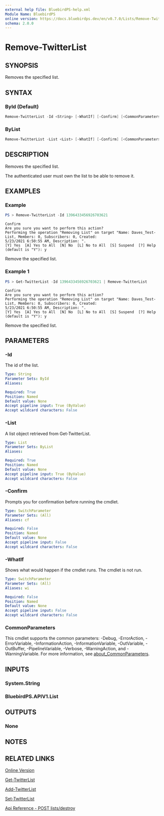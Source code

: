 ```yaml
---
external help file: BluebirdPS-help.xml
Module Name: BluebirdPS
online version: https://docs.bluebirdps.dev/en/v0.7.0/Lists/Remove-TwitterList
schema: 2.0.0
---
```


# Remove-TwitterList

## SYNOPSIS

Removes the specified list.

## SYNTAX

### ById (Default)

```powershell
Remove-TwitterList -Id <String> [-WhatIf] [-Confirm] [<CommonParameters>]
```

### ByList

```powershell
Remove-TwitterList -List <List> [-WhatIf] [-Confirm] [<CommonParameters>]
```

## DESCRIPTION

Removes the specified list.

The authenticated user must own the list to be able to remove it.

## EXAMPLES

### Example

```powershell
PS > Remove-TwitterList -Id 1396433456926703621
```

```text
Confirm
Are you sure you want to perform this action?
Performing the operation "Removing List" on target "Name: Daves_Test-List, Members: 0, Subscribers: 0, Created:
5/23/2021 6:50:55 AM, Description: ".
[Y] Yes  [A] Yes to All  [N] No  [L] No to All  [S] Suspend  [?] Help (default is "Y"): y
```

Remove the specified list.

### Example 1

```powershell
PS > Get-TwitterList -Id 1396433456926703621 | Remove-TwitterList
```

```text
Confirm
Are you sure you want to perform this action?
Performing the operation "Removing List" on target "Name: Daves_Test-List, Members: 0, Subscribers: 0, Created:
5/23/2021 6:50:55 AM, Description: ".
[Y] Yes  [A] Yes to All  [N] No  [L] No to All  [S] Suspend  [?] Help (default is "Y"): y
```

Remove the specified list.

## PARAMETERS

### -Id

The id of the list.

```yaml
Type: String
Parameter Sets: ById
Aliases:

Required: True
Position: Named
Default value: None
Accept pipeline input: True (ByValue)
Accept wildcard characters: False
```

### -List

A list object retrieved from Get-TwitterList.

```yaml
Type: List
Parameter Sets: ByList
Aliases:

Required: True
Position: Named
Default value: None
Accept pipeline input: True (ByValue)
Accept wildcard characters: False
```

### -Confirm

Prompts you for confirmation before running the cmdlet.

```yaml
Type: SwitchParameter
Parameter Sets: (All)
Aliases: cf

Required: False
Position: Named
Default value: None
Accept pipeline input: False
Accept wildcard characters: False
```

### -WhatIf

Shows what would happen if the cmdlet runs.
The cmdlet is not run.

```yaml
Type: SwitchParameter
Parameter Sets: (All)
Aliases: wi

Required: False
Position: Named
Default value: None
Accept pipeline input: False
Accept wildcard characters: False
```

### CommonParameters

This cmdlet supports the common parameters: -Debug, -ErrorAction, -ErrorVariable, -InformationAction, -InformationVariable, -OutVariable, -OutBuffer, -PipelineVariable, -Verbose, -WarningAction, and -WarningVariable. For more information, see [about_CommonParameters](http://go.microsoft.com/fwlink/?LinkID=113216).

## INPUTS

### System.String

### BluebirdPS.APIV1.List

## OUTPUTS

### None

## NOTES

## RELATED LINKS

[Online Version](https://docs.bluebirdps.dev/en/v0.7.0/Lists/Remove-TwitterList)

[Get-TwitterList](https://docs.bluebirdps.dev/en/v0.7.0/Lists/Get-TwitterList)

[Add-TwitterList](https://docs.bluebirdps.dev/en/v0.7.0/Lists/Add-TwitterList)

[Set-TwitterList](https://docs.bluebirdps.dev/en/v0.7.0/Lists/Set-TwitterList)

[Api Reference - POST lists/destroy](https://developer.twitter.com/en/docs/twitter-api/v1/accounts-and-users/create-manage-lists/api-reference/post-lists-destroy)
